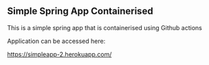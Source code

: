 ## Simple Spring App Containerised
This is a simple spring app that is containerised using Github actions

Application can be accessed here:

 https://simpleapp-2.herokuapp.com/
